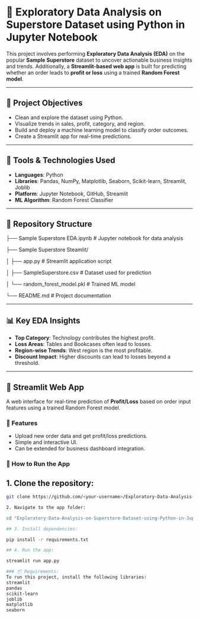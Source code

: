 # 🧪 Exploratory Data Analysis on Superstore Dataset using Python in Jupyter Notebook

This project involves performing **Exploratory Data Analysis (EDA)** on the popular **Sample Superstore** dataset to uncover actionable business insights and trends. Additionally, a **Streamlit-based web app** is built for predicting whether an order leads to **profit or loss** using a trained **Random Forest model**.

---

## 📌 Project Objectives

- Clean and explore the dataset using Python.
- Visualize trends in sales, profit, category, and region.
- Build and deploy a machine learning model to classify order outcomes.
- Create a Streamlit app for real-time predictions.

---

## 🧰 Tools & Technologies Used

- **Languages**: Python
- **Libraries**: Pandas, NumPy, Matplotlib, Seaborn, Scikit-learn, Streamlit, Joblib
- **Platform**: Jupyter Notebook, GitHub, Streamlit
- **ML Algorithm**: Random Forest Classifier

---

## 📁 Repository Structure

├── Sample Superstore EDA.ipynb # Jupyter notebook for data analysis

├── Sample Superstore Steamlit/

│ ├── app.py # Streamlit application script

│ ├── SampleSuperstore.csv # Dataset used for prediction

│ └── random_forest_model.pkl # Trained ML model

└── README.md # Project documentation


---

## 📊 Key EDA Insights

- **Top Category**: Technology contributes the highest profit.
- **Loss Areas**: Tables and Bookcases often lead to losses.
- **Region-wise Trends**: West region is the most profitable.
- **Discount Impact**: Higher discounts can lead to losses beyond a threshold.

---

## 🚀 Streamlit Web App

A web interface for real-time prediction of **Profit/Loss** based on order input features using a trained Random Forest model.

### 🔮 Features

- Upload new order data and get profit/loss predictions.
- Simple and interactive UI.
- Can be extended for business dashboard integration.

### 🏃 How to Run the App

## 1. Clone the repository:
   ```bash
   git clone https://github.com/<your-username>/Exploratory-Data-Analysis-on-Superstore-Dataset-using-Python-in-Jupyter-nootbook.git

2. Navigate to the app folder:

   cd "Exploratory-Data-Analysis-on-Superstore-Dataset-using-Python-in-Jupyter-nootbook/Sample Superstore Steamlit"

## 3. Install dependencies:

   pip install -r requirements.txt

## 4. Run the app:

   streamlit run app.py

### 📦 Requirements:
To run this project, install the following libraries:
streamlit
pandas
scikit-learn
joblib
matplotlib
seaborn
